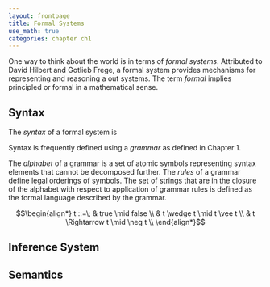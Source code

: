 ```yaml
---
layout: frontpage
title: Formal Systems
use_math: true
categories: chapter ch1
---
```

One way to think about the world is in terms of _formal systems_.  Attributed to David Hilbert and Gotlieb Frege, a formal system provides mechanisms for representing and reasoning a out systems.  The term _formal_ implies principled or formal in a mathematical sense.

## Syntax

The _syntax_ of a formal system is 

Syntax is frequently defined using a _grammar_ as defined in Chapter 1.

The _alphabet_ of a grammar is a set of atomic symbols representing syntax elements that cannot be decomposed further.  The _rules_ of a grammar define legal orderings of symbols.  The set of strings that are in the closure of the alphabet with respect to application of grammar rules is defined as the formal language described by the grammar.

$$\begin{align*}
t ::=\; & true \mid false \\
& t \wedge t \mid t \vee t \\
& t \Rightarrow t \mid \neg t \\
\end{align*}$$

## Inference System

## Semantics
